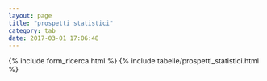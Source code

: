 ```yaml
---
layout: page
title: "prospetti statistici"
category: tab
date: 2017-03-01 17:06:48
---
```


{% include form_ricerca.html %}
{% include tabelle/prospetti_statistici.html %}


